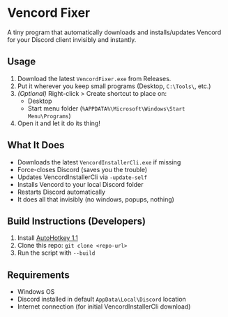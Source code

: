 # Vencord Fixer

A tiny program that automatically downloads and installs/updates Vencord for your Discord client invisibly and instantly.

## Usage
1. Download the latest `VencordFixer.exe` from Releases.
2. Put it wherever you keep small programs (Desktop, `C:\Tools\`, etc.)
3. *(Optional)* Right-click > Create shortcut to place on:
   - Desktop
   - Start menu folder (`%APPDATA%\Microsoft\Windows\Start Menu\Programs`)
4. Open it and let it do its thing!

## What It Does
- Downloads the latest `VencordInstallerCli.exe` if missing
- Force-closes Discord (saves you the trouble)
- Updates VencordInstallerCli via `-update-self`
- Installs Vencord to your local Discord folder
- Restarts Discord automatically
- It does all that invisibly (no windows, popups, nothing)

## Build Instructions (Developers)
1. Install [AutoHotkey 1.1](https://www.autohotkey.com/download/ahk-install.exe)
2. Clone this repo: `git clone <repo-url>`
3. Run the script with `--build` 

## Requirements
- Windows OS
- Discord installed in default `AppData\Local\Discord` location
- Internet connection (for initial VencordInstallerCli download)
